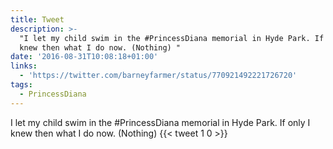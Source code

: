 ```yaml
---
title: Tweet
description: >-
  "I let my child swim in the #PrincessDiana memorial in Hyde Park. If only I
  knew then what I do now. (Nothing) "
date: '2016-08-31T10:08:18+01:00'
links:
  - 'https://twitter.com/barneyfarmer/status/770921492221726720'
tags:
  - PrincessDiana
---
```

I let my child swim in the #PrincessDiana memorial in Hyde Park. If only I knew then what I do now. (Nothing) 
      {{< tweet 1 0 >}}
    
